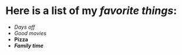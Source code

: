 # **Here is a list of my _favorite things_:**
- *Days off*
- _Good movies_
- **Pizza**
- **_Family time_**
